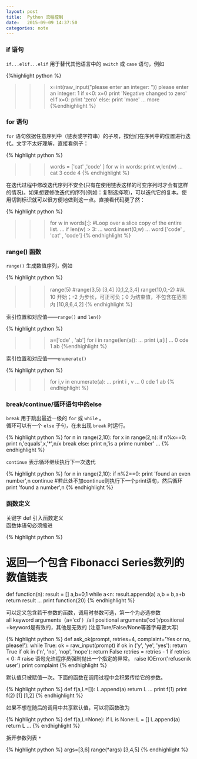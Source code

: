 ```yaml
---
layout: post
title:  Python 流程控制
date:   2015-09-09 14:37:50
categories: note
---
```

### if 语句


`if...elif...elif` 用于替代其他语言中的 `switch` 或 `case` 语句，例如

{%highlight python %}
>>>x=int(raw_input("please enter an integer: "))
please enter an integer: 1
>>>if x<0:
	  x=0
	  print 'Negative changed to zero'
   elif x=0:
 	  print 'zero'
   else:
    print 'more'
...
more
{%endhighlight %}	

### for 语句


`for` 语句依据任意序列中（链表或字符串）的子项，按他们在序列中的位置进行迭代。文字不太好理解，直接看例子：  

{% highlight python %}
>>>words = ['cat' ,'code' ]
>>>for w in words:
	   print w,len(w)
...
cat 3
code 4
{% endhighlight %}

在迭代过程中修改迭代序列不安全(只有在使用链表这样的可变序列时才会有这样的情况)。如果想要修改迭代的序列(例如：复制选择项)，可以迭代它的复本。使用切割标识就可以很方便地做到这一点。直接看代码更了然：

{% highlight python %}
>>>for w in words[:]:  #Loop over a slice copy of the entire list.
...    if len(w) > 3:
...       word.insert(0,w)
...
>>>word
['code' , 'cat' , 'code']
{% endhighlight %}

### range() 函数


`range()` 生成数值序列，例如

{% highlight python %}
>>>range(5)   #range(3,5)   [3,4]
[0,1,2,3,4]
>>>range(10,0,-2)   #从 10 开始；-2 为步长，可正可负；0 为结束值，不包含在范围内
[10,8,6,4,2]
{% endhighlight %}

索引位置和对应值——`range()` and `len()`

{% highlight python %}
>>>a=['cde' , 'ab']
>>>for i in range(len(a)):
...    print i,a[i]
...
0 cde
1 ab
{%endhighlight %}

索引位置和对应值——`enumerate()`

{% highlight python %}
>>>for i,v in enumerate(a):
...    print i , v
...
0 cde
1 ab
{% endhighlight %}


### break/continue/循环语句中的else


`break` 用于跳出最近一级的 `for` 或 `while` 。  
循环可以有一个 `else` 子句，在未出现 `break` 时运行。

{% highlight python %}
for n in range(2,10):
	for x in range(2,n):
		if n%x==0:
			print n,'equals',x,'*',n/x
			break
	else:
	print n,'is a prime number'
...
{% endhighlight %}

`continue` 表示循环继续执行下一次迭代

{% highlight python %}
for n in range(2,10):
	if n%2==0:
		print 'found an even number',n
		continue   #若此处不加continue则执行下一个print语句，然后循环
	print 'found a number',n
{% endhighlight %}


### 函数定义

关键字 def 引入函数定义  
函数体语句必须缩进

{% highlight python %}
# 返回一个包含 Fibonacci Series数列的数值链表
def function(n):
	result = []
	a,b=0,1
	while a<n:
		result.append(a)
		a,b = b,a+b
	return result
...
print function(20)
{% endhighlight %}

可以定义包含若干参数的函数，调用时参数可选，第一个为必选参数  
all keyword arguments（a='cd'）/all positional arguments('cd')/positional +keyword是有效的，其他是无效的
(注意Ture/False/None等首字母要大写)

{% highlight python %}
def ask_ok(prompt, retries=4, complaint='Yes or no, please!'):
    while True:
        ok = raw_input(prompt)
        if ok in ('y', 'ye', 'yes'):
            return True
        if ok in ('n', 'no', 'nop', 'nope'):
            return False
        retries = retries - 1
        if retries < 0:
            # raise 语句允许程序员强制抛出一个指定的异常。
            raise IOError('refusenik user') 
        print complaint
{% endhighlight %}


默认值只被赋值一次。下面的函数在调用过程中会积累传给它的参数。

{% highlight python %}
def f(a,L=[]):
	L.append(a)
	return L
...
print f(1)
print f(2)
[1]
[1,2]
{% endhighlight %}

如果不想在随后的调用中共享默认值，可以将函数改为

{% highlight python %}
def f(a,L=None):
	if L is None:
		L = []
	L.append(a)
	return L
...
{% endhighlight %}


拆开参数列表 `*`

{% highlight python %}
args=[3,6]
range(*args)
[3,4,5]
{% endhighlight %}